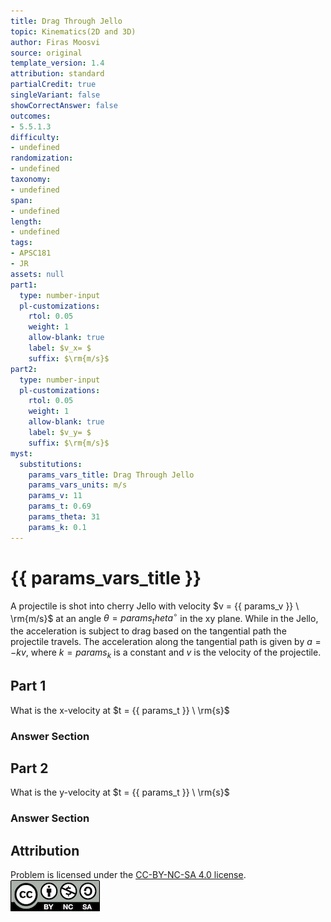 ```yaml
---
title: Drag Through Jello
topic: Kinematics(2D and 3D)
author: Firas Moosvi
source: original
template_version: 1.4
attribution: standard
partialCredit: true
singleVariant: false
showCorrectAnswer: false
outcomes:
- 5.5.1.3
difficulty:
- undefined
randomization:
- undefined
taxonomy:
- undefined
span:
- undefined
length:
- undefined
tags:
- APSC181
- JR
assets: null
part1:
  type: number-input
  pl-customizations:
    rtol: 0.05
    weight: 1
    allow-blank: true
    label: $v_x= $
    suffix: $\rm{m/s}$
part2:
  type: number-input
  pl-customizations:
    rtol: 0.05
    weight: 1
    allow-blank: true
    label: $v_y= $
    suffix: $\rm{m/s}$
myst:
  substitutions:
    params_vars_title: Drag Through Jello
    params_vars_units: m/s
    params_v: 11
    params_t: 0.69
    params_theta: 31
    params_k: 0.1
---
```

# {{ params_vars_title }}
A projectile is shot into cherry Jello with velocity $v = {{ params_v }} \ \rm{m/s}$ at an angle $\theta = {{ params_theta }} ^{\circ}$ in the xy plane.
While in the Jello, the acceleration is subject to drag based on the tangential path the projectile travels.
The acceleration along the tangential path is given by $a = -kv$, where $k = {{ params_k }}$ is a constant and $v$ is the velocity of the projectile.

## Part 1

What is the x-velocity at $t = {{ params_t }} \ \rm{s}$

### Answer Section

## Part 2

What is the y-velocity at $t = {{ params_t }} \ \rm{s}$

### Answer Section

## Attribution

Problem is licensed under the [CC-BY-NC-SA 4.0 license](https://creativecommons.org/licenses/by-nc-sa/4.0/).<br> ![The Creative Commons 4.0 license requiring attribution-BY, non-commercial-NC, and share-alike-SA license.](https://raw.githubusercontent.com/firasm/bits/master/by-nc-sa.png)